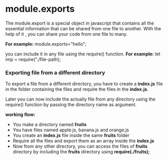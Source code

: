 # module.exports

The module.export is a special object in javascript that contains all the essential information that can be shared from one file to another. With the help of it , you can share your code from one file to many.

**For example:**
module.exports="hello";

you can include it in any file using the require() function.
**For example:**
let imp = require("./file-path);

### Exporting file from a different directory

To export a file from a different directory, you have to create a **index.js** file in the folder containing the files and require the files in the  **index.js**.

Later you can now include the actually file from any directory using the require() function by passing the directory name as argument.

**working flow:**
- You make a directory named **fruits**
- You have files named apple.js, banana.js and orange.js
- You create an **index.js**  file inside the same **fruits** folder
- Require all the files and export them as an array inside the **index.js**
- Now from any other directory, you can access the files of **fruits** directory by
including the **fruits** directory using **require(./fruits);**